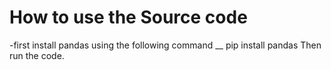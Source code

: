 # How to use the Source code
-first install pandas using the following command
__ pip install pandas
Then run the code.